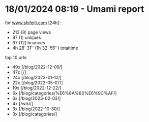 # 18/01/2024 08:19 - Umami report
for www.shifeiti.com [24h] :

 - 213 (8) page views
 - 87 (1) uniques
 - 67 (12) bounces
 - 4h 28' 31'' (1h 32' 56'') totaltime


top 10 urls:
 - 49x [/blog/2022-12-09/]
 - 47x [/]
 - 24x [/blog/2023-01-12/]
 - 22x [/blog/2022-05-07/]
 - 19x [/blog/2022-12-22/]
 - 6x [/blog/categories/%E6%8A%80%E6%9C%AF/]
 - 6x [/blog/2023-02-03/]
 - 4x [/wiki/]
 - 3x [/blog/2022-10-30/]
 - 3x [/blog/categories/]


